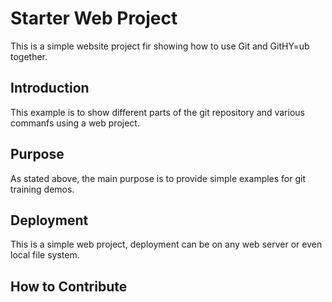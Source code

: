 # Starter Web Project

This is a simple website project fir showing how to use Git and GitHY=ub together.

## Introduction

This example is to show different parts of the git repository and various commanfs using a web project. 

## Purpose

As stated above, the main purpose is to provide simple examples for git training demos.

## Deployment

This is a simple web project, deployment can be on any web server or even local file system.

## How to Contribute